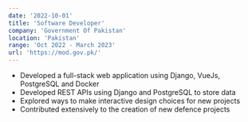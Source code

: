 ```yaml
---
date: '2022-10-01'
title: 'Software Developer'
company: 'Government Of Pakistan'
location: 'Pakistan'
range: 'Oct 2022 - March 2023'
url: 'https://mod.gov.pk/'
---
```


- Developed a full-stack web application using Django, VueJs, PostgreSQL and Docker
- Developed REST APIs using Django and PostgreSQL to store data 
- Explored ways to make interactive design choices for new projects
- Contributed extensively to the creation of new defence projects